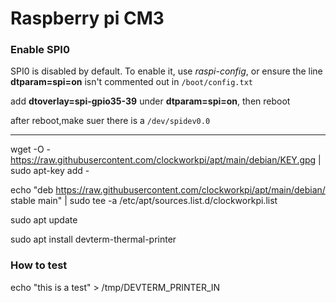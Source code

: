 # Raspberry pi CM3
### Enable SPI0

SPI0 is disabled by default. To enable it, use *raspi-config*, or ensure the line **dtparam=spi=on** isn't commented out in `/boot/config.txt`

add **dtoverlay=spi-gpio35-39** under **dtparam=spi=on**, then reboot

after reboot,make suer there is a `/dev/spidev0.0`


-------------------------------------------------------------------------------------------------------------------

wget -O -  https://raw.githubusercontent.com/clockworkpi/apt/main/debian/KEY.gpg | sudo apt-key add - 

echo "deb https://raw.githubusercontent.com/clockworkpi/apt/main/debian/ stable main" | sudo tee -a /etc/apt/sources.list.d/clockworkpi.list

sudo apt update

sudo apt install devterm-thermal-printer


### How to test

echo "this is a test" > /tmp/DEVTERM_PRINTER_IN
